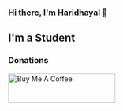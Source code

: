 ### Hi there, I'm Haridhayal 👋


## I'm a Student


### Donations
<a href="https://www.buymeacoffee.com/haridhayal11" target="_blank"><img src="https://cdn.buymeacoffee.com/buttons/v2/default-yellow.png" alt="Buy Me A Coffee" style="height: 60px !important;width: 217px !important;" ></a>

